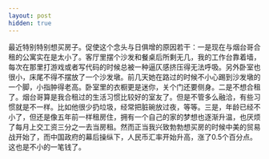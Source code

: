 ```yaml
---
layout: post
hidden: true
---
```


最近特别特别想买房子。促使这个念头与日俱增的原因若干：一是现在与烟台哥合租的公寓实在是太小了。客厅里摆个沙发和餐桌后所剩无几，我的工作台靠着墙，每次在那里打游戏或者写代码的时候总被一种逼仄感挤压得无法呼吸。另外卧室也很小，床尾不得不摆放了一个沙发墩。前几天她在路过的时候不小心踢到沙发墩的一个脚，小指肿得老高。卧室里的衣橱更是迷你，关个门还要侧身。二是不想合租了。烟台哥算是我合租过的生活习惯比较好的室友了。但是不管多么融洽，有些习惯就是不一样。比如他很少扔垃圾，经常把脏碗放过夜，等等。三是，年龄已经不小了，但还是像五年前一样租房住，拥有一个自己的家的梦想也逐渐升温，也厌烦了每月上交工资三分之一去当房租。然而正当我兴致勃勃想买房的时候中美的贸易战开始了，而中国政府的幕后操纵下，人民币汇率开始升高，涨了0.5个百分点。这也是不小的一笔钱了。